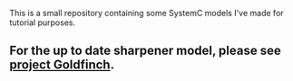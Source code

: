 This is a small repository containing some SystemC models I've made for tutorial purposes.

## For the up to date sharpener model, please see [project Goldfinch](https://github.com/Smattacus/goldfinch).